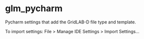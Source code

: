 # glm_pycharm
Pycharm settings that add the GridLAB-D file type and template.

To import settings:
File > Manage IDE Settings > Import Settings... 
